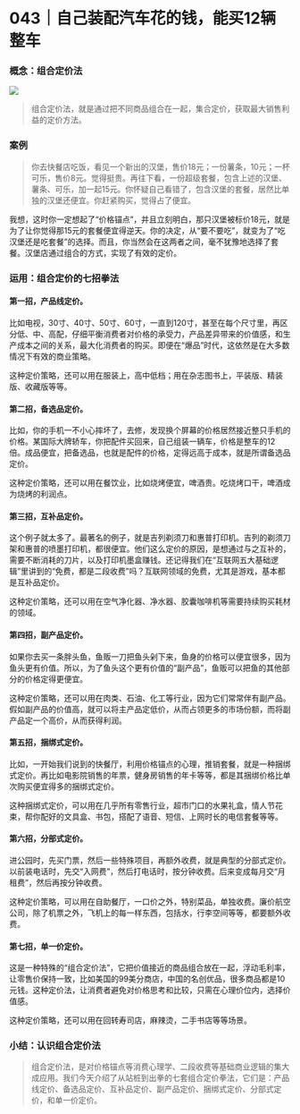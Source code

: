 # 043｜自己装配汽车花的钱，能买12辆整车

### 概念：组合定价法

![](../img/0a71eaa0db733ea7af48b5ada0e0cde8.jpg)

> 组合定价法，就是通过把不同商品组合在一起，集合定价，获取最大销售利益的定价方法。

### 案例

> 你去快餐店吃饭，看见一个新出的汉堡，售价18元；一份薯条，10元；一杯可乐，售价8元。觉得挺贵。再往下看，一份超级套餐，包含上述的汉堡、薯条、可乐，加一起15元。你怀疑自己看错了，包含汉堡的套餐，居然比单独的汉堡还便宜。你赶紧购买，觉得占了便宜。

我想，这时你一定想起了“价格锚点”，并且立刻明白，那只汉堡被标价18元，就是为了让你觉得那15元的套餐便宜得逆天。你的决定，从“要不要吃”，就变为了“吃汉堡还是吃套餐”的选择。而且，你当然会在这两者之间，毫不犹豫地选择了套餐。汉堡店通过组合的方式，实现了有效的定价。

### 运用：组合定价的七招拳法

#### 第一招，产品线定价。

比如电视，30寸、40寸、50寸、60寸，一直到120寸，甚至在每个尺寸里，再区分低、中、高配，仔细平衡消费者对价格的承受力，产品差异带来的价值感，和生产成本之间的关系，最大化消费者的购买。即便在“爆品”时代，这依然是在大多数情况下有效的商业策略。

这种定价策略，还可以用在服装上，高中低档；用在杂志图书上，平装版、精装版、收藏版等等。

#### 第二招，备选品定价。

比如，你的手机一不小心摔坏了，去修，发现换个屏幕的价格居然接近整只手机的价格。某国际大牌轿车，你把配件买回来，自己组装一辆车，价格是整车的12倍。成品便宜，把备选品，也就是配件的价格，定得远高于成本，就是所谓备选品定价。

这种定价策略，还可以用在餐饮业，比如烧烤便宜，啤酒贵。吃烧烤口干，啤酒成为烧烤的利润点。

#### 第三招，互补品定价。

这个例子就太多了。最著名的例子，就是吉列剃须刀和惠普打印机。吉列的剃须刀架和惠普的喷墨打印机，都很便宜。他们这么定价的原因，是想通过与之互补的，需要不断消耗的刀片，以及打印机墨盒赚钱。还记得我们在“互联网五大基础逻辑”里讲到的“免费，都是二段收费”吗？互联网领域的免费，尤其是游戏，基本都是互补品定价。

这种定价策略，还可以用在空气净化器、净水器、胶囊咖啡机等需要持续购买耗材的领域。

#### 第四招，副产品定价。

如果你去买一条胖头鱼，鱼贩一刀把鱼头剁下来，鱼身的价格可以便宜很多，因为鱼头更有价值。所以，为了鱼头这个更有价值的“副产品”，鱼贩可以把鱼的其他部分的价格定得更便宜。

这种定价策略，还可以用在肉类、石油、化工等行业，因为它们常常伴有副产品。假如副产品的价值高，就可以将主产品定低价，从而占领更多的市场份额，而将副产品定一个高价，从而获得利润。

#### 第五招，捆绑式定价。

比如，一开始我们说到的快餐厅，利用价格锚点的心理，推销套餐，就是一种捆绑式定价。再比如电影院销售的年票，健身房销售的年卡等等，都是其捆绑价格比单次购买便宜得多的捆绑式定价。

这种捆绑式定价，可以用在几乎所有零售行业，超市门口的水果礼盒，情人节花束，帮你配好的文具盒、书包，搭配了语音、短信、上网时长的电信套餐等等。

#### 第六招，分部式定价。

进公园时，先买门票，然后一些特殊项目，再额外收费，就是典型的分部式定价。以前装电话时，先交“入网费”，然后打电话时，按分钟收费。后来变成每月交“月租费”，然后再按分钟收费。

这种定价策略，可以用在自助餐厅，一口价之外，特别菜品，单独收费。廉价航空公司，除了机票之外，飞机上的每一样东西，包括水，行李空间等等，都要额外收费。

#### 第七招，单一价定价。

这是一种特殊的“组合定价法”，它把价值接近的商品组合放在一起，浮动毛利率，让零售价保持一致，比如美国的99美分商店，中国的名创优品，很多商品都是10元钱。这种定价法，让消费者避免对价格思考和比较，只需在心理价位内，选择价值感。

这种定价策略，还可以用在回转寿司店，麻辣烫，二手书店等等场景。

### 小结：认识组合定价法

> 组合定价法，是对价格锚点等消费心理学、二段收费等基础商业逻辑的集大成应用。我们今天介绍了从站桩到出拳的七套组合定价拳法，它们是：产品线定价、备选品定价、互补品定价、副产品定价、捆绑式定价、分部式定价，和单一价定价。